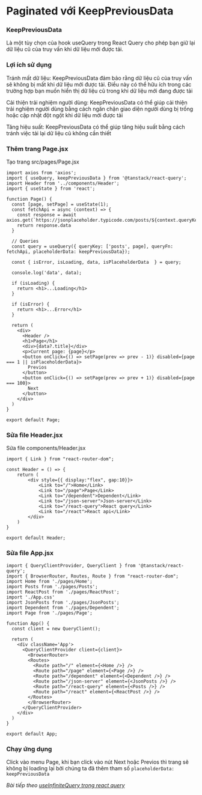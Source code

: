 # Paginated với KeepPreviousData

### KeepPreviousData 

Là một tùy chọn của hook useQuery trong React Query cho phép bạn giữ lại dữ liệu cũ của truy vấn khi dữ liệu mới được tải.

### Lợi ích sử dụng

Tránh mất dữ liệu: KeepPreviousData đảm bảo rằng dữ liệu cũ của truy vấn sẽ không bị mất khi dữ liệu mới được tải. Điều này có thể hữu ích trong các trường hợp bạn muốn hiển thị dữ liệu cũ trong khi dữ liệu mới đang được tải

Cải thiện trải nghiệm người dùng: KeepPreviousData có thể giúp cải thiện trải nghiệm người dùng bằng cách ngăn chặn giao diện người dùng bị trống hoặc cập nhật đột ngột khi dữ liệu mới được tải

Tăng hiệu suất: KeepPreviousData có thể giúp tăng hiệu suất bằng cách tránh việc tải lại dữ liệu cũ không cần thiết

### Thêm trang Page.jsx

Tạo trang src/pages/Page.jsx

```
import axios from 'axios';
import { useQuery, keepPreviousData } from '@tanstack/react-query';
import Header from '../components/Header';
import { useState } from 'react';

function Page() {
  const [page, setPage] = useState(1);
  const fetchApi = async (context) => {
    const response = await axios.get(`https://jsonplaceholder.typicode.com/posts/${context.queryKey[1]}`)
    return response.data
  }

  // Queries
  const query = useQuery({ queryKey: ['posts', page], queryFn: fetchApi, placeholderData: keepPreviousData});

  const { isError, isLoading, data, isPlaceholderData  } = query;

  console.log('data', data);

  if (isLoading) {
    return <h1>...Loading</h1>
  }

  if (isError) {
    return <h1>...Error</h1>
  }

  return (
    <div>
      <Header />
      <h1>Page</h1>
      <div>{data?.title}</div>
      <p>Current page: {page}</p>
      <button onClick={() => setPage(prev => prev - 1)} disabled={page === 1 || isPlaceholderData}>
        Previos
      </button>
      <button onClick={() => setPage(prev => prev + 1)} disabled={page === 100}>
        Next
      </button>
    </div>
  )
}

export default Page;
```

### Sửa file Header.jsx

Sửa file components/Header.jsx

```
import { Link } from "react-router-dom";

const Header = () => {
    return (
        <div style={{ display:"flex", gap:10}}>
            <Link to="/">Home</Link>
            <Link to="/page">Page</Link>
            <Link to="/dependent">Dependent</Link>
            <Link to="/json-server">Json-server</Link>
            <Link to="/react-query">React query</Link>
            <Link to="/react">React api</Link>
        </div>
    )
}

export default Header;
```

### Sửa file App.jsx

```
import { QueryClientProvider, QueryClient } from '@tanstack/react-query';
import { BrowserRouter, Routes, Route } from "react-router-dom";
import Home from './pages/Home';
import Posts from './pages/Posts';
import ReactPost from './pages/ReactPost';
import './App.css'
import JsonPosts from './pages/JsonPosts';
import Dependent from './pages/Dependent';
import Page from './pages/Page';

function App() {
  const client = new QueryClient();

  return (
    <div className='App'>
      <QueryClientProvider client={client}>
        <BrowserRouter>
        <Routes>
          <Route path="/" element={<Home />} />
          <Route path="/page" element={<Page />} />
          <Route path="/dependent" element={<Dependent />} />
          <Route path="/json-server" element={<JsonPosts />} />
          <Route path="/react-query" element={<Posts />} />
          <Route path="/react" element={<ReactPost />} />
        </Routes>
        </BrowserRouter>
      </QueryClientProvider>
    </div>
  )
}

export default App;
```

### Chạy ứng dụng

Click vào menu Page, khi bạn click vào nút Next hoặc Previos thì trang sẽ không bị loading lại bởi chúng ta đã thêm tham số `placeholderData: keepPreviousData`


*Bài tiếp theo [useInfiniteQuery trong react query](session_007_loadmore.md)*